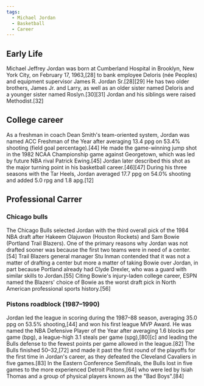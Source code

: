```yaml
---
tags:
  - Michael Jordan
  - Basketball
  - Career
---
```


## Early Life
Michael Jeffrey Jordan was born at Cumberland Hospital in Brooklyn, New York City, on February 17, 1963,[28] to bank employee Deloris (née Peoples) and equipment supervisor James R. Jordan Sr.[28][29] He has two older brothers, James Jr. and Larry, as well as an older sister named Deloris and a younger sister named Roslyn.[30][31] Jordan and his siblings were raised Methodist.[32]

## College career
As a freshman in coach Dean Smith's team-oriented system, Jordan was named ACC Freshman of the Year after averaging 13.4 ppg on 53.4% shooting (field goal percentage).[44] He made the game-winning jump shot in the 1982 NCAA Championship game against Georgetown, which was led by future NBA rival Patrick Ewing.[45] Jordan later described this shot as the major turning point in his basketball career.[46][47] During his three seasons with the Tar Heels, Jordan averaged 17.7 ppg on 54.0% shooting and added 5.0 rpg and 1.8 apg.[12]

## Professional Carrer

### Chicago bulls
The Chicago Bulls selected Jordan with the third overall pick of the 1984 NBA draft after Hakeem Olajuwon (Houston Rockets) and Sam Bowie (Portland Trail Blazers). One of the primary reasons why Jordan was not drafted sooner was because the first two teams were in need of a center.[54] Trail Blazers general manager Stu Inman contended that it was not a matter of drafting a center but more a matter of taking Bowie over Jordan, in part because Portland already had Clyde Drexler, who was a guard with similar skills to Jordan.[55] Citing Bowie's injury-laden college career, ESPN named the Blazers' choice of Bowie as the worst draft pick in North American professional sports history.[56]
### Pistons roadblock (1987–1990)
Jordan led the league in scoring during the 1987–88 season, averaging 35.0 ppg on 53.5% shooting,[44] and won his first league MVP Award. He was named the NBA Defensive Player of the Year after averaging 1.6 blocks per game (bpg), a league-high 3.1 steals per game (spg),[80][c] and leading the Bulls defense to the fewest points per game allowed in the league.[82] The Bulls finished 50–32,[72] and made it past the first round of the playoffs for the first time in Jordan's career, as they defeated the Cleveland Cavaliers in five games.[83] In the Eastern Conference Semifinals, the Bulls lost in five games to the more experienced Detroit Pistons,[64] who were led by Isiah Thomas and a group of physical players known as the "Bad Boys".[84]